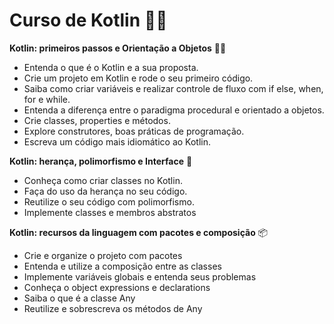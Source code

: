 # Curso de  Kotlin 👨‍💻

**Kotlin: primeiros passos e Orientação a Objetos** 👨‍🏫
-   Entenda o que é o Kotlin e a sua proposta.
-   Crie um projeto em Kotlin e rode o seu primeiro código.
-   Saiba como criar variáveis e realizar controle de fluxo com if else, when, for e while.
-   Entenda a diferença entre o paradigma procedural e orientado a objetos.
-   Crie classes, properties e métodos.
-   Explore construtores, boas práticas de programação.
-   Escreva um código mais idiomático ao Kotlin.

**Kotlin: herança, polimorfismo e Interface** 🐙
-   Conheça como criar classes no Kotlin.
-   Faça do uso da herança no seu código.
-   Reutilize o seu código com polimorfismo.
-   Implemente classes e membros abstratos

**Kotlin: recursos da linguagem com pacotes e composição**  📦
-   Crie e organize o projeto com pacotes
-   Entenda e utilize a composição entre as classes
-   Implemente variáveis globais e entenda seus problemas
-   Conheça o object expressions e declarations
-   Saiba o que é a classe Any
-   Reutilize e sobrescreva os métodos de Any